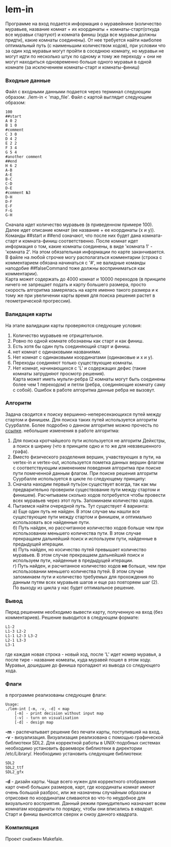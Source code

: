 # lem-in

Программе на вход подается информация о муравейнике (количество муравьев, название комнат + их координаты + комнаты-старт(откуда все муравьи стартуют) и комната финиш (куда все муравьи должны придти), какие комнаты соединены). От нее требуется найти наиболее оптимальный путь (с наименьшим количеством ходов), при условии что за один ход муравьи могут пройти в соседнюю комнату, но муравьи не могут идти по несколько штук по одному и тому же переходу + они не могут находиться одновременно больше одного муравья в одной комнате (за исключением комнаты-старт и комнаты-финиш)

### Входные данные
Файл с входными данными подается через терминал следующим образом: ./lem-in < 'map_file'. Файл с картой выглядит следующим образом:

```
100
##start
A 0 2
B 1 0
#comment
C 3 0
D 4 2
E 2 2
F 3 4
G 5 4
#another comment
##end
H 6 2
A-B
A-E
B-C
C-D
D-E
#comment №3
D-H
D-F
E-F
F-G
G-H
```
Сначала идет количество муравьев (в приведенном примере 100). Далее идет описание комнат (ее название + ее координаты (х и у)). 
Команды ##start и ##end означают, что после них будет дана комната-старт и комната-финиш соответственно. После комнат идет информация
о том, какие комнаты соединены, в виде 'комната 1' - 'комната 2'. На этом обязательная информации по карте заканчивается. В файле на любой строчке могу располагаться комментарии (строка с комментарием обязана начинаться с '#', не валидные команды наподобие ##falseCommand тоже должны восприниматься как комментарии).  
Карта может содержать до 4000 комнат и 10000 переходов (в принципе ничего не запрещает подать и карту большего размера, просто скорость алгоритма замерялась на карте именно такого размера и к тому же при увеличении карты время для поиска решения растет в геометрической прогрессии).

### Валидация карты  
На этапе валидации карты проверяются следующие условия:  
1) Количество муравьев не отрицательное.  
2) Ровно по одной комнате обознаены как старт и как финиш.  
3) Есть хотя бы один путь соединяющий старт и финиш.  
4) нет комнат с одинаковыми названиями.  
5) Нет комнат с одинаковыми координатами (одинаковые и х и у).  
6) Переходы соединяют только существующие комнаты.  
7) Нет комнат, начинающихся с 'L' и содержащих дефис (такие комнаты затрудняют просмотр решения).  
Карта может иметь мульти-ребра (2 комнаты могут быть соединены более чем 1 переходом) и петли (ребра, соединяющие комнату саму с собой).
Ошибок в работе алгоритма данные ребра не вызовут.

### Алгоритм  
Задача сводится к поиску вершинно-непересекающихся путей между стартом и финишем. Для поиска таких путей используется алгоритм Суурбалле. Более подробно о данном алгоритме можно прочесть по [ссылке](http://www.macfreek.nl/memory/Disjoint_Path_Finding). небольшие изменения в работе алгоритма:  
1) Для поиска кротчайшеого пути используется не алгоритм Дейкстры, а поиск в ширину (что в принципе одно и то же для невзвешенного графа).  
2) Вместо физического разделения вершин, учавствующих в пути, на vertex-in и vertex-out, используется пометка данных вершин флагом с соответствующим изменением поведения алгоритма при поиске пути помеченной данным флагом.
При поиске решения алгоритм Суурбалле используется в цикле по следующему принципу:  
1) Сначала находим первый путь(он существует всегда, так как мы предварительно проверили существование пути между стартом и финишем). Расчитываем сколько ходов потребуется чтобы провести всех муравьев через этот путь. Запоминаем количество ходов.  
2) Пытаемся найти очередной путь. Тут существует 4 варианта:  
    а) Еще один путь не найден. В этом случае мы нашли все существующие пути между стартом и финишем, и оптимально использовать все найденные пути.  
    б) Путь найден, но рассчитанное количество ходов больше чем при использовании меньшего количества пути. В этом случае прекращаем дальнейший поиск и используем пути, найденные в предыдущей итерации.  
    в) Путь найден, но косичество путей превышает количество муравьев. В этом случае прекращаем дальнейший поиск и используем пути, найденные в предыдущей итерации.  
    г) Путь найден, и расчитанное количество ходов **не** больше, чем при использовании меньшего количества путей. В этом случае запоминаем пути и количество требуемых для прохождения по данным путям всех муравьев шагов и еще раз повторяем шаг (2).  
По выходу из цикла у нас будет оптимальное решение.  

### Вывод
Перед решением необходимо вывести карту, полученную на вход (без комментариев).
Решение выводится в следующем формате:  
```
L1-2
L1-3 L2-2
L1-1 L2-3 L3-2
L2-1 L3-3
L3-1

```
где каждая новая строка - новый ход, после 'L' идет номер муравья, а после тире - название комеаты, куда муравей пошел в этом ходу. Муравьи, дошедшие до финиша пропадают из вывода со следующего хода.

### Флаги  
в программе реализованы следующие флаги:  
```
Usage:
./lem-int [-m, -v, -d] < map
    [-m] - print decision without input map
    [-v] - turn on visualisation
    [-d] - design map
```
**-m** - распечатывает решение без печати карты, поступившей на вход.  
**-v** - визуализация. Визуализация реализована с помощью графической библиотеки SDL2. Для корректной работы в UNIX-подобных системах необходимо установить фраемворк библиотеки в директории /etc/Library/. Необходимо установить следующие библиотеки:  
```
SDL2
SDL2_ttf
SDL2_gfx
```
**-d** - дизайн карты. Чаще всего нужен для корректного отображения карт оченб больших размеров, карт, где координаты комнат имеют очень большой разброс, или же назначены случайным образом и отрисовке по координатам сливаются во что-то неудобное для визуального восприятия.
Данный режим принудительно назначает всем комнатам координаты по порядку, чтобы они вписались в квадрат. Старт и финиш выносятся сверхк и снизу данного квадрата.  

### Компиляция   
Проект снабжен Makefale.

